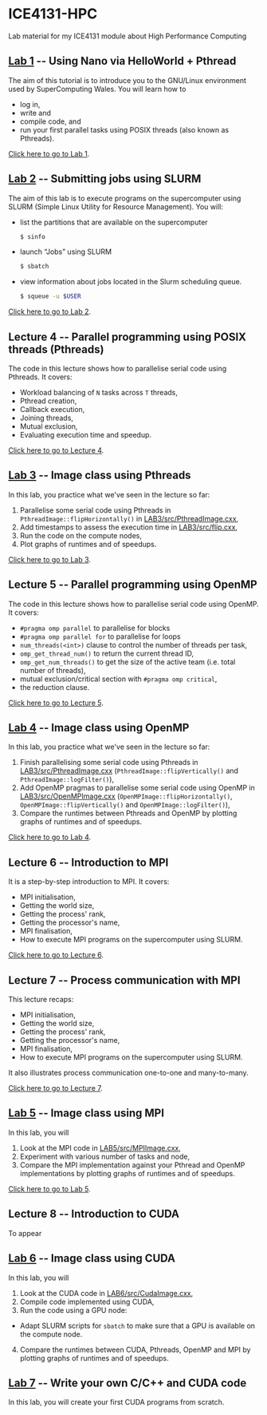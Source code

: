 # ICE4131-HPC
Lab material for my ICE4131 module about High Performance Computing

## [Lab 1](LAB1) -- Using Nano via HelloWorld + Pthread

The aim of this tutorial is to introduce you to the GNU/Linux environment used by SuperComputing Wales. You will learn how to

- log in,
- write and
- compile code, and
- run your first parallel tasks using POSIX threads (also known as Pthreads).

[Click here to go to Lab 1](LAB1).

## [Lab 2](LAB2) -- Submitting jobs using SLURM

The aim of this lab is to execute programs on the supercomputer using SLURM (Simple Linux Utility for Resource Management). You will:

- list the partitions that are available on the supercomputer
    ```bash
    $ sinfo
    ```
- launch “Jobs” using SLURM
    ```bash
    $ sbatch
    ```
- view information about jobs located in the Slurm scheduling queue.
    ```bash
    $ squeue -u $USER
    ```

[Click here to go to Lab 2](LAB2).

## Lecture 4 -- Parallel programming using POSIX threads (Pthreads)

The code in this lecture shows how to parallelise serial code using Pthreads. It covers:

- Workload balancing of `N` tasks across `T` threads,
- Pthread creation,
- Callback execution,
- Joining threads,
- Mutual exclusion,
- Evaluating execution time and speedup.

[Click here to go to Lecture 4](Lecture-4).

## [Lab 3](LAB3) -- Image class using Pthreads

In this lab, you practice what we've seen in the lecture so far:

1. Parallelise some serial code using Pthreads in `PthreadImage::flipHorizontally()` in [LAB3/src/PthreadImage.cxx](LAB3/src/PthreadImage.cxx),
2. Add timestamps to assess the execution time in [LAB3/src/flip.cxx](LAB3/src/flip.cxx),
3. Run the code on the compute nodes,
4. Plot graphs of runtimes and of speedups.

[Click here to go to Lab 3](LAB3).

## Lecture 5 -- Parallel programming using OpenMP

The code in this lecture shows how to parallelise serial code using OpenMP. It covers:

- `#pragma omp parallel` to parallelise for blocks
- `#pragma omp parallel for` to parallelise for loops
- `num_threads(<int>)` clause to control the number of threads per task,
- `omp_get_thread_num()` to return the current thread ID,
- `omp_get_num_threads()` to get the size of the active team (i.e. total number of threads),
- mutual exclusion/critical section with `#pragma omp critical`,
- the reduction clause.

[Click here to go to Lecture 5](Lecture-5).

## [Lab 4](LAB4) -- Image class using OpenMP

In this lab, you practice what we've seen in the lecture so far:

1. Finish parallelising some serial code using Pthreads in [LAB3/src/PthreadImage.cxx](LAB3/src/PthreadImage.cxx) (`PthreadImage::flipVertically()` and `PthreadImage::logFilter()`),
2. Add OpenMP pragmas to parallelise some serial code using OpenMP in [LAB3/src/OpenMPImage.cxx](LAB3/src/OpenMPImage.cxx) (`OpenMPImage::flipHorizontally()`, `OpenMPImage::flipVertically()` and `OpenMPImage::logFilter()`),
3. Compare the runtimes between Pthreads and OpenMP by plotting graphs of runtimes and of speedups.

[Click here to go to Lab 4](LAB4).

## Lecture 6 -- Introduction to MPI

It is a step-by-step introduction to MPI. It covers:

- MPI initialisation,
- Getting the world size,
- Getting the process' rank,
- Getting the processor's name,
- MPI finalisation,
- How to execute MPI programs on the supercomputer using SLURM.

[Click here to go to Lecture 6](Lecture-6).


## Lecture 7 -- Process communication with MPI

This lecture recaps:

- MPI initialisation,
- Getting the world size,
- Getting the process' rank,
- Getting the processor's name,
- MPI finalisation,
- How to execute MPI programs on the supercomputer using SLURM.

It also illustrates process communication one-to-one and many-to-many.

[Click here to go to Lecture 7](Lecture-7).


## [Lab 5](LAB5) -- Image class using MPI

In this lab, you will

1. Look at the MPI code in [LAB5/src/MPIImage.cxx](LAB5/src/MPIImage.cxx),
2. Experiment with various number of tasks and node,
3. Compare the MPI implementation against your Pthread and OpenMP implementations by plotting graphs of runtimes and of speedups.

[Click here to go to Lab 5](LAB5).


## Lecture 8 -- Introduction to CUDA

To appear


## [Lab 6](LAB6) -- Image class using CUDA

In this lab, you will

1. Look at the CUDA code in [LAB6/src/CudaImage.cxx](LAB6/src/CudaImage.cxx),
2. Compile code implemented using CUDA,
3. Run the code using a GPU node:
  - Adapt SLURM scripts for `sbatch` to make sure that a GPU is available on the compute node.
4. Compare the runtimes between CUDA, Pthreads, OpenMP and MPI by plotting graphs of runtimes and of speedups.


## [Lab 7](LAB7) -- Write your own C/C++ and CUDA code

In this lab, you will create your first CUDA programs from scratch.
